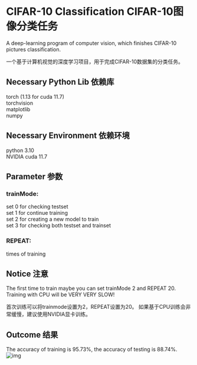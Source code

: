 # CIFAR-10 Classification CIFAR-10图像分类任务
A deep-learning program of computer vision, which finishes CIFAR-10 pictures classification.  

一个基于计算机视觉的深度学习项目，用于完成CIFAR-10数据集的分类任务。

## Necessary Python Lib 依赖库
torch (1.13 for cuda 11.7)  
torchvision  
matplotlib  
numpy  

## Necessary Environment 依赖环境
python 3.10  
NVIDIA cuda 11.7  

## Parameter 参数
### trainMode:
set 0 for checking testset  
set 1 for continue training  
set 2 for creating a new model to train  
set 3 for checking both testset and trainset  
### REPEAT:
times of training  

## Notice 注意
The first time to train maybe you can set trainMode 2 and REPEAT 20.  
Training with CPU will be VERY VERY SLOW!  

首次训练可以将trainmode设置为2，REPEAT设置为20。
如果基于CPU训练会非常缓慢，建议使用NVIDIA显卡训练。

## Outcome 结果
The accuracy of training is 95.73%, the accuracy of testing is 88.74%.
![img](https://github.com/Gins-X/cifar10/blob/main/LOSS-25E4.PNG)
